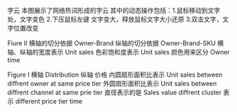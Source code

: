 字云
本图展示了网络热词形成的字云
其中的动态操作包括：1.鼠标移动到文字处，文字变色 2.下压鼠标左键
文字变大，释放鼠标文字大小还原 3.双击文字，文字位置改变


Fiure II
横轴的切分依据 Owner-Brand
纵轴的切分依据 Owner-Brand-SKU
横轴、纵轴的宽度表示 Unit sales
色彩饱和度表示 Unit sales
颜色用来区分 Owner
time

Figure I
横轴 Distribution
纵轴 价格
内圆扇形面积比表示 Unit sales between diffrent owner at same price tier
外圆扇形面积比表示 Unit sales between diffrent channel at same prie tier
直径表示的是 Sales value
diffrent cluster 表示 different price tier
time

